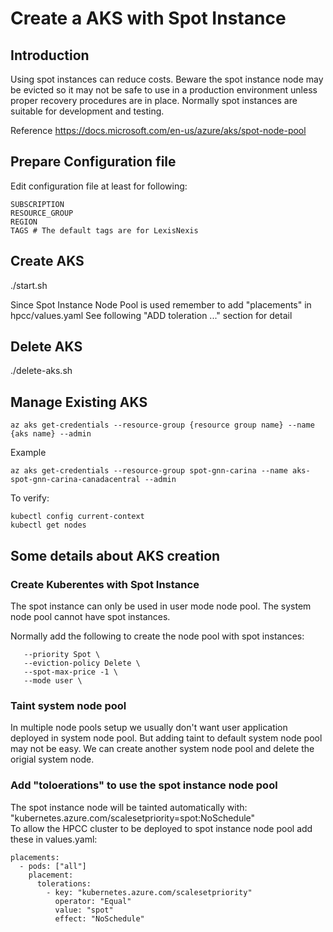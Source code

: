 # Create a AKS with Spot Instance

## Introduction
Using spot instances can reduce costs. Beware the spot instance node may be evicted so it may not be safe to use in a production environment unless proper recovery procedures are in place. Normally spot instances are suitable for development and testing.

Reference https://docs.microsoft.com/en-us/azure/aks/spot-node-pool

## Prepare Configuration file
Edit configuration file at least for following:
```code
SUBSCRIPTION
RESOURCE_GROUP
REGION
TAGS # The default tags are for LexisNexis 
```
## Create AKS
./start.sh

Since Spot Instance Node Pool is used remember to add "placements" in hpcc/values.yaml
See following "ADD toleration ..." section for detail

## Delete AKS
./delete-aks.sh


## Manage Existing AKS
```code
az aks get-credentials --resource-group {resource group name} --name {aks name} --admin
```
Example
```code
az aks get-credentials --resource-group spot-gnn-carina --name aks-spot-gnn-carina-canadacentral --admin
```
To verify:
```code
kubectl config current-context
kubectl get nodes
```

## Some details about AKS creation

### Create Kuberentes with Spot Instance
The spot instance can only be used in user mode node pool. The system node pool cannot have spot instances.

Normally add the following to create the node pool with spot instances:
```code
   --priority Spot \
   --eviction-policy Delete \
   --spot-max-price -1 \
   --mode user \
```

### Taint system node pool
In multiple node pools setup we usually don't want user application deployed in system node pool. But adding taint to default system node pool may not be easy. We can create another system node pool and delete the origial system node.


### Add "toloerations" to use the spot instance node pool
The spot instance node will be tainted automatically with: "kubernetes.azure.com/scalesetpriority=spot:NoSchedule" <br/>
To allow the HPCC cluster to be deployed to spot instance node pool add these in values.yaml:
```code
placements:
  - pods: ["all"]
    placement:
      tolerations:
        - key: "kubernetes.azure.com/scalesetpriority"
          operator: "Equal"
          value: "spot"
          effect: "NoSchedule"
```

